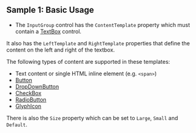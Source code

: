 ## Sample 1: Basic Usage

* The `InputGroup` control has the `ContentTemplate` property which must contain a [TextBox](~/controls/builtin/TextBox) control.

It also has the `LeftTemplate` and `RightTemplate` properties that define the content on the left and right of the textbox.

The following types of content are supported in these templates:

* Text content or single HTML inline element (e.g. `<span>`)
* [Button](~/controls/bootstrap/Button)
* [DropDownButton](~/controls/bootstrap/DropDownButton)
* [CheckBox](~/controls/bootstrap/CheckBox) 
* [RadioButton](~/controls/bootstrap/RadioButton) 
* [GlyphIcon](~/controls/bootstrap/GlyphIcon) 

There is also the `Size` property which can be set to `Large`, `Small` and `Default`.
